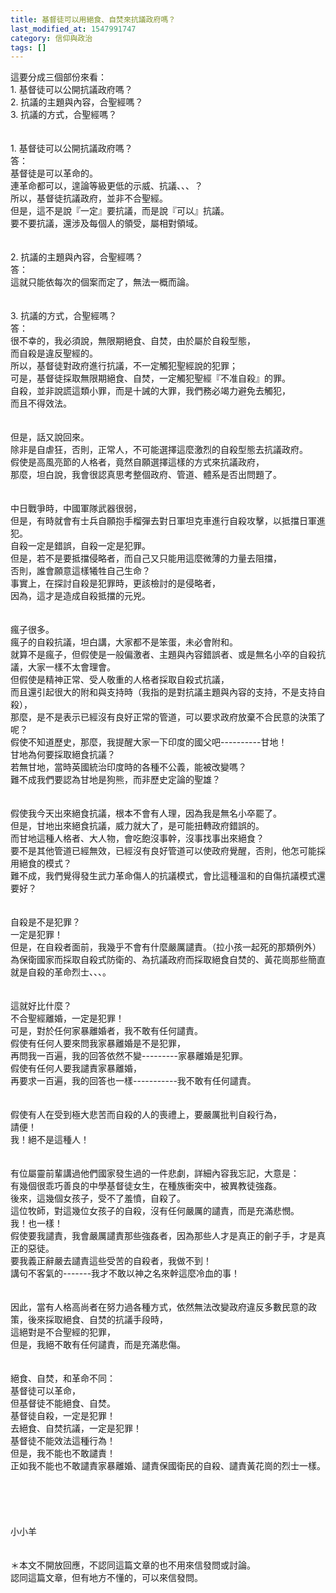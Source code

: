 ```yaml
---
title: 基督徒可以用絕食、自焚來抗議政府嗎？
last_modified_at: 1547991747
category: 信仰與政治
tags: []
---
```


<p>這要分成三個部份來看：<br/>1.	基督徒可以公開抗議政府嗎？<br/>2.	抗議的主題與內容，合聖經嗎？<br/>3.	抗議的方式，合聖經嗎？<br/><!--more--><br/><br/>1.	基督徒可以公開抗議政府嗎？<br/>答：<br/>基督徒是可以革命的。<br/>連革命都可以，遑論等級更低的示威、抗議、、、？<br/>所以，基督徒抗議政府，並非不合聖經。<br/>但是，這不是說『一定』要抗議，而是說『可以』抗議。<br/>要不要抗議，還涉及每個人的領受，屬相對領域。<br/><br/><br/>2.	抗議的主題與內容，合聖經嗎？<br/>答：<br/>這就只能依每次的個案而定了，無法一概而論。<br/><br/><br/>3.	抗議的方式，合聖經嗎？<br/>答：<br/>很不幸的，我必須說，無限期絕食、自焚，由於屬於自殺型態，<br/>而自殺是違反聖經的。<br/>所以，基督徒對政府進行抗議，不一定觸犯聖經說的犯罪；<br/>可是，基督徒採取無限期絕食、自焚，一定觸犯聖經『不准自殺』的罪。<br/>自殺，並非說謊這類小罪，而是十誡的大罪，我們務必竭力避免去觸犯，<br/>而且不得效法。<br/><br/><br/>但是，話又說回來。<br/>除非是自虐狂，否則，正常人，不可能選擇這麼激烈的自殺型態去抗議政府。<br/>假使是高風亮節的人格者，竟然自願選擇這樣的方式來抗議政府，<br/>那麼，坦白說，我會很認真思考整個政府、管道、體系是否出問題了。<br/><br/><br/>中日戰爭時，中國軍隊武器很弱，<br/>但是，有時就會有士兵自願抱手榴彈去對日軍坦克車進行自殺攻擊，以抵擋日軍進犯。<br/>自殺一定是錯誤，自殺一定是犯罪。<br/>但是，若不是要抵擋侵略者，而自己又只能用這麼微薄的力量去阻擋，<br/>否則，誰會願意這樣犧牲自己生命？<br/>事實上，在探討自殺是犯罪時，更該檢討的是侵略者，<br/>因為，這才是造成自殺抵擋的元兇。<br/><br/><br/>瘋子很多。<br/>瘋子的自殺抗議，坦白講，大家都不是笨蛋，未必會附和。<br/>就算不是瘋子，但假使是一般偏激者、主題與內容錯誤者、或是無名小卒的自殺抗議，大家一樣不太會理會。<br/>但假使是精神正常、受人敬重的人格者採取自殺式抗議，<br/>而且還引起很大的附和與支持時（我指的是對抗議主題與內容的支持，不是支持自殺），<br/>那麼，是不是表示已經沒有良好正常的管道，可以要求政府放棄不合民意的決策了呢？<br/>假使不知道歷史，那麼，我提醒大家一下印度的國父吧----------甘地！<br/>甘地為何要採取絕食抗議？<br/>若無甘地，當時英國統治印度時的各種不公義，能被改變嗎？<br/>難不成我們要認為甘地是狗熊，而非歷史定論的聖雄？<br/><br/><br/>假使我今天出來絕食抗議，根本不會有人理，因為我是無名小卒罷了。<br/>但是，甘地出來絕食抗議，威力就大了，是可能扭轉政府錯誤的。<br/>而甘地這種人格者、大人物，會吃飽沒事幹，沒事找事出來絕食？<br/>要不是其他管道已經無效，已經沒有良好管道可以使政府覺醒，否則，他怎可能採用絕食的模式？<br/>難不成，我們覺得發生武力革命傷人的抗議模式，會比這種溫和的自傷抗議模式還要好？<br/><br/><br/>自殺是不是犯罪？<br/>一定是犯罪！<br/>但是，在自殺者面前，我幾乎不會有什麼嚴厲譴責。（拉小孩一起死的那類例外）<br/>為保衛國家而採取自殺式防衛的、為抗議政府而採取絕食自焚的、黃花崗那些簡直就是自殺的革命烈士、、、。<br/><br/><br/>這就好比什麼？<br/>不合聖經離婚，一定是犯罪！<br/>可是，對於任何家暴離婚者，我不敢有任何譴責。<br/>假使有任何人要來問我家暴離婚是不是犯罪，<br/>再問我一百遍，我的回答依然不變---------家暴離婚是犯罪。<br/>假使有任何人要我譴責家暴離婚，<br/>再要求一百遍，我的回答也一樣-----------我不敢有任何譴責。<br/><br/><br/>假使有人在受到極大悲苦而自殺的人的喪禮上，要嚴厲批判自殺行為，<br/>請便！<br/>我！絕不是這種人！<br/><br/><br/>有位屬靈前輩講過他們國家發生過的一件悲劇，詳細內容我忘記，大意是：<br/>有幾個很乖巧善良的中學基督徒女生，在種族衝突中，被異教徒強姦。<br/>後來，這幾個女孩子，受不了羞憤，自殺了。<br/>這位牧師，對這幾位女孩子的自殺，沒有任何嚴厲的譴責，而是充滿悲憫。<br/>我！也一樣！<br/>假使要我譴責，我會嚴厲譴責那些強姦者，因為那些人才是真正的劊子手，才是真正的惡徒。<br/>要我義正辭嚴去譴責這些受苦的自殺者，我做不到！<br/>講句不客氣的-------我才不敢以神之名來幹這麼冷血的事！<br/><br/><br/>因此，當有人格高尚者在努力過各種方式，依然無法改變政府違反多數民意的政策，後來採取絕食、自焚的抗議手段時，<br/>這絕對是不合聖經的犯罪，<br/>但是，我絕不敢有任何譴責，而是充滿悲傷。<br/><br/><br/>絕食、自焚，和革命不同：<br/>基督徒可以革命，<br/>但基督徒不能絕食、自焚。<br/>基督徒自殺，一定是犯罪！<br/>去絕食、自焚抗議，一定是犯罪！<br/>基督徒不能效法這種行為！<br/>但是，我不能也不敢譴責！<br/>正如我不能也不敢譴責家暴離婚、譴責保國衛民的自殺、譴責黃花崗的烈士一樣。<br/><br/><br/><br/><br/><br/>小小羊<br/><br/><br/>＊本文不開放回應，不認同這篇文章的也不用來信發問或討論。<br/>認同這篇文章，但有地方不懂的，可以來信發問。<br/><br/><br/><br/><br/>
</p>